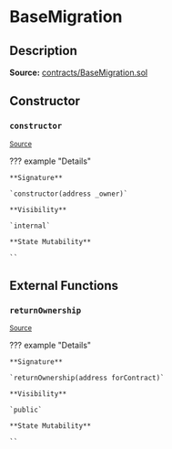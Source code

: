 # BaseMigration

## Description

**Source:** [contracts/BaseMigration.sol](https://github.com/Synthetixio/synthetix/tree/v2.75.0-alpha/contracts/BaseMigration.sol)

## Constructor

### `constructor`

<sub>[Source](https://github.com/Synthetixio/synthetix/tree/v2.75.0-alpha/contracts/BaseMigration.sol#L6)</sub>

??? example "Details"

    **Signature**

    `constructor(address _owner)`

    **Visibility**

    `internal`

    **State Mutability**

    ``

## External Functions

### `returnOwnership`

<sub>[Source](https://github.com/Synthetixio/synthetix/tree/v2.75.0-alpha/contracts/BaseMigration.sol#L9)</sub>

??? example "Details"

    **Signature**

    `returnOwnership(address forContract)`

    **Visibility**

    `public`

    **State Mutability**

    ``
